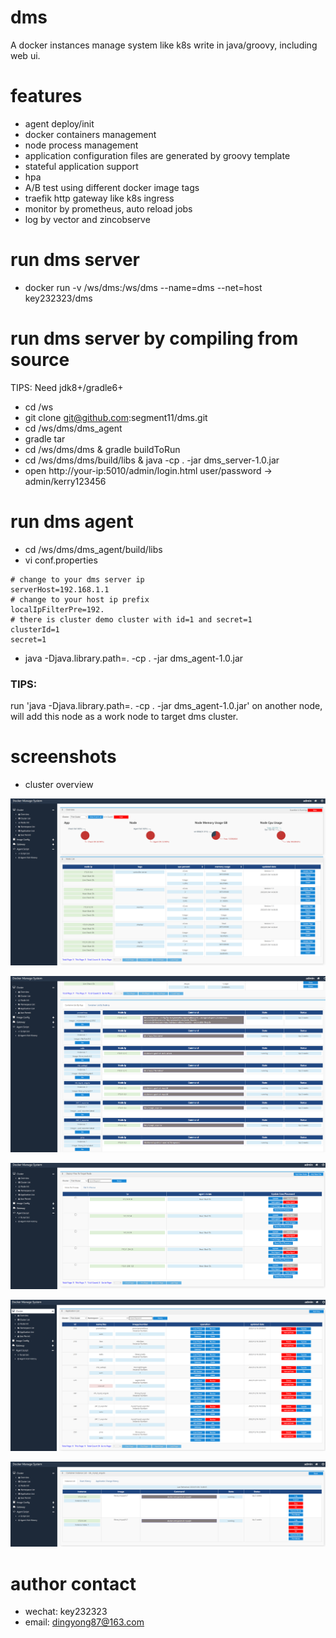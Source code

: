 # dms
A docker instances manage system like k8s write in java/groovy, including web ui.

# features

- agent deploy/init
- docker containers management
- node process management
- application configuration files are generated by groovy template
- stateful application support
- hpa
- A/B test using different docker image tags
- traefik http gateway like k8s ingress
- monitor by prometheus, auto reload jobs
- log by vector and zincobserve

# run dms server

- docker run -v /ws/dms:/ws/dms --name=dms --net=host key232323/dms

# run dms server by compiling from source

TIPS: Need jdk8+/gradle6+

- cd /ws
- git clone git@github.com:segment11/dms.git
- cd /ws/dms/dms_agent
- gradle tar
- cd /ws/dms/dms & gradle buildToRun
- cd /ws/dms/dms/build/libs & java -cp . -jar dms_server-1.0.jar
- open http://your-ip:5010/admin/login.html user/password -> admin/kerry123456

# run dms agent

- cd /ws/dms/dms_agent/build/libs
- vi conf.properties

```properties
# change to your dms server ip
serverHost=192.168.1.1
# change to your host ip prefix
localIpFilterPre=192.
# there is cluster demo cluster with id=1 and secret=1
clusterId=1
secret=1
```

- java -Djava.library.path=. -cp . -jar dms_agent-1.0.jar

### TIPS:
run 'java -Djava.library.path=. -cp . -jar dms_agent-1.0.jar' on another node, will add this node as a work node to target dms cluster.


# screenshots

- cluster overview


![cluster overview](./pic/cluster_overview.PNG)

![cluster container overview](./pic/cluster_container_overview.PNG)

![node init deploy](./pic/node_init_deploy.PNG)

![application list](./pic/application_list.PNG)

![application one](./pic/application_one.PNG)

# author contact

- wechat: key232323
- email: dingyong87@163.com
